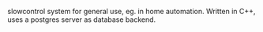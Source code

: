 slowcontrol system for general use, eg. in home automation.
Written in C++, uses a postgres server as database backend.
